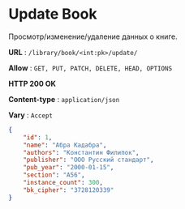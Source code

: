 # Update Book

Просмотр/изменение/удаление данных о книге.

**URL** : `/library/book/<int:pk>/update/`

**Allow** : `GET, PUT, PATCH, DELETE, HEAD, OPTIONS`

**HTTP 200 OK**

**Content-type** : `application/json`

**Vary** : `Accept`

```json
{
    "id": 1,
    "name": "Абра Кадабра",
    "authors": "Константин Филипок",
    "publisher": "ООО Русский стандарт",
    "pub_year": "2000-01-15",
    "section": "А56",
    "instance_count": 300,
    "bk_cipher": "3728120339"
}
```